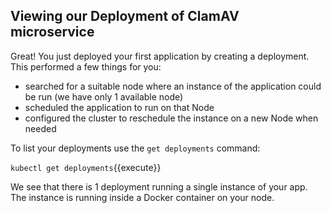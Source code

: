 ## Viewing our Deployment of ClamAV microservice

Great! You just deployed your first application by creating a deployment. This performed a few things for you:

- searched for a suitable node where an instance of the application could be run (we have only 1 available node)
- scheduled the application to run on that Node
- configured the cluster to reschedule the instance on a new Node when needed

To list your deployments use the `get deployments` command:

`kubectl get deployments`{{execute}}

We see that there is 1 deployment running a single instance of your app. The instance is running inside a Docker container on your node.
